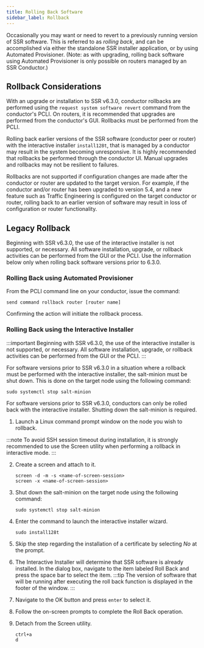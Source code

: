```yaml
---
title: Rolling Back Software
sidebar_label: Rollback
---
```


Occasionally you may want or need to revert to a previously running version of SSR software. This is referred to as *rolling back*, and can be accomplished via either the standalone SSR installer application, or by using Automated Provisioner. (Note: as with upgrading, rolling back software using Automated Provisioner is only possible on routers managed by an SSR Conductor.)

## Rollback Considerations

With an upgrade or installation to SSR v6.3.0, conductor rollbacks are performed using the `request system software revert` command from the conductor's PCLI. On routers, it is recommended that upgrades are performed from the conductor's GUI. Rollbacks must be performed from the PCLI. 

Rolling back earlier versions of the SSR software (conductor peer or router) with the interactive installer `install128t`, that is managed by a conductor may result in the system becoming unresponsive. It is highly recommended that rollbacks be performed through the conductor UI. Manual upgrades and rollbacks may not be resilient to failures.

Rollbacks are not supported if configuration changes are made after the conductor or router are updated to the target version. For example, if the conductor and/or router has been upgraded to version 5.4, and a new feature such as Traffic Engineering is configured on the target conductor or router, rolling back to an earlier version of software may result in loss of configuration or router functionality.

## Legacy Rollback

Beginning with SSR v6.3.0, the use of the interactive installer is not supported, or necessary. All software installation, upgrade, or rollback activities can be performed from the GUI or the PCLI. Use the information below only when rolling back software versions prior to 6.3.0. 

### Rolling Back using Automated Provisioner

From the PCLI command line on your conductor, issue the command:

```
send command rollback router [router name]
```
Confirming the action will initiate the rollback process.

### Rolling Back using the Interactive Installer

:::important
Beginning with SSR v6.3.0, the use of the interactive installer is not supported, or necessary. All software installation, upgrade, or rollback activities can be performed from the GUI or the PCLI.
:::

For software versions prior to SSR v6.3.0 in a situation where a rollback must be performed with the interactive installer, the salt-minion must be shut down. This is done on the target node using the following command:

`sudo systemctl stop salt-minion`

For software versions prior to SSR v6.3.0, conductors can only be rolled back with the interactive installer. Shutting down the salt-minion is required.

1. Launch a Linux command prompt window on the node you wish to rollback.

:::note
To avoid SSH session timeout during installation, it is strongly recommended to use the Screen utility when performing a rollback in interactive mode.
:::

2. Create a screen and attach to it.
   ```
   screen -d -m -s <name-of-screen-session>
   screen -x <name-of-screen-session>
   ```
3. Shut down the salt-minion on the target node using the following command:
   ```
   sudo systemctl stop salt-minion
   ```
4. Enter the command to launch the interactive installer wizard.
   ```
   sudo install128t
   ```

5. Skip the step regarding the installation of a certificate by selecting *No* at the prompt.

6. The Interactive Installer will determine that SSR software is already installed. In the dialog box, navigate to the item labeled Roll Back and press the space bar to select the item.
   :::tip
   The version of software that will be running after executing the roll back function is displayed in the footer of the window.
   :::

7. Navigate to the OK button and press `enter` to select it.

8. Follow the on-screen prompts to complete the Roll Back operation.

9. Detach from the Screen utility.
   ```
   ctrl+a
   d
   ```
